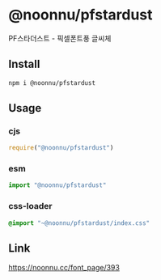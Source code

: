 # @noonnu/pfstardust
PF스타더스트 - 픽셀폰트풍 글씨체

## Install
```sh
npm i @noonnu/pfstardust
```
## Usage
### cjs
```js
require("@noonnu/pfstardust")
```
### esm
```js
import "@noonnu/pfstardust"
```
### css-loader
```css
@import "~@noonnu/pfstardust/index.css"
```

## Link
https://noonnu.cc/font_page/393